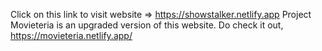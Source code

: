 
Click on this link to visit website => https://showstalker.netlify.app
Project Movieteria is an upgraded version of this website. Do check it out, https://movieteria.netlify.app/
